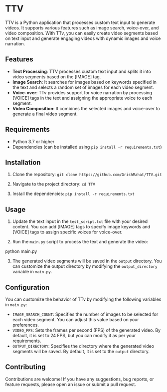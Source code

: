 # TTV

TTV is a Python application that processes custom text input to generate videos. It supports various features such as image search, voice-over, and video composition. With TTv, you can easily create video segments based on text input and generate engaging videos with dynamic images and voice narration.

## Features

- **Text Processing**: TTV processes custom text input and splits it into video segments based on the [IMAGE] tag.
- **Image Search**: It searches for images based on keywords specified in the text and selects a random set of images for each video segment.
- **Voice-over**: TTv provides support for voice narration by processing [VOICE] tags in the text and assigning the appropriate voice to each segment.
- **Video Composition**: It combines the selected images and voice-over to generate a final video segment.

## Requirements

- Python 3.7 or higher
- Dependencies (can be installed using `pip install -r requirements.txt`)

## Installation

1. Clone the repository: `git clone https://github.com/GrishMahat/TTV.git`

2. Navigate to the project directory: `cd TTV`


3. Install the dependencies: `pip install -r requirements.txt`



## Usage

1. Update the text input in the `test_script.txt` file with your desired content. You can add [IMAGE] tags to specify image keywords and [VOICE] tags to assign specific voices for voice-over.

2. Run the `main.py` script to process the text and generate the video:

python main.py


3. The generated video segments will be saved in the `output` directory. You can customize the output directory by modifying the `output_directory` variable in `main.py`.

## Configuration

You can customize the behavior of TTv by modifying the following variables in `main.py`:

- `IMAGE_SEARCH_COUNT`: Specifies the number of images to be selected for each video segment. You can adjust this value based on your preferences.
- `VIDEO_FPS`: Sets the frames per second (FPS) of the generated video. By default, it is set to 24 FPS, but you can modify it as per your requirements.
- `OUTPUT_DIRECTORY`: Specifies the directory where the generated video segments will be saved. By default, it is set to the `output` directory.

## Contributing

Contributions are welcome! If you have any suggestions, bug reports, or feature requests, please open an issue or submit a pull request.




